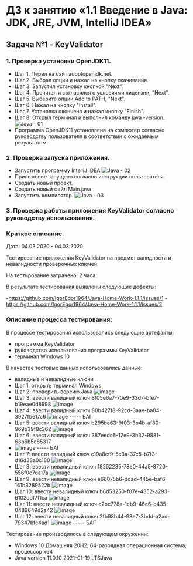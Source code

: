 # ДЗ к занятию «1.1 Введение в Java: JDK, JRE, JVM, IntelliJ IDEA»
## Задача №1 - KeyValidator
### 1. Проверка установки OpenJDK11.
- Шаг 1. Перел на сайт adoptopenjdk.net.
- Шаг 2. Выбрал опции и нажал на кнопку скачивания.
- Шаг 3. Запустил установку кнопкой "Next".
- Шаг 4. Прочитал и согласился с условиями лицензии, "Next".
- Шаг 5. Выберите опции Add to PATH, "Next".
- Шаг 6. Нажал на кнопку "Install".
- Шаг 7. Установка окончена и нажал кнопку "Finish".
- Шаг 8. Открыл терминал и выполнил команду java -version.
![Java - 01](https://user-images.githubusercontent.com/77262709/109904663-4dd59800-7ce9-11eb-8a46-28467dd6843d.png)
- Программа OpenJDK11 установлена на компютер согласно руководству пользователя в соответствии с ожидаемым результатом.
### 2. Проверка запуска приложения.
- Запустить программу IntelliJ IDEA
![Java - 02](https://user-images.githubusercontent.com/77262709/109905946-53cc7880-7ceb-11eb-90e1-ebca1a982008.png)
- Приложение запущено согласно инструкции пользователя.
- Создать новый проект.
- Создать новый файл Main.java
- Запустить компилятор.
![Java - 03](https://user-images.githubusercontent.com/77262709/109906546-6d21f480-7cec-11eb-93ce-3fc5b0be3d24.png)

### 3. Проверка работы приложения KeyValidator согласно руководству использования.
### Краткое описание.
Дата: 04.03.2020 - 04.03.2020

Тестирование приложения KeyValidator на предмет валидности и невалидности проверочных ключей.

На тестирование затрачено: 2 часа.

В результате тестирования выявлены следующие дефекты:

-https://github.com/IgorEgor1964/Java-Home-Work-1.1.1/issues/1
-https://github.com/IgorEgor1964/Java-Home-Work-1.1.1/issues/2

### Описание процесса тестирования:

В процессе тестирования использовались следующие артефакты:
- программа KeyValidator
- руководство использования программы KeyValidator
- терминал Windows 10

В качестве тестовых данных использовались данные:
- валидные и невалидные ключи
- Шаг 1: открыть терминал Windows
- Шаг 2: проверить версию Java
  ![image](https://user-images.githubusercontent.com/77262709/109913870-7c0fa380-7cfa-11eb-967f-b8f763503b9e.png)
- Шаг 3: ввести валидный ключ 8f05e6a7-70e9-33d7-bfe7-b19eae0d8998 
  ![image](https://user-images.githubusercontent.com/77262709/109914150-14a62380-7cfb-11eb-88b9-f9a11b88c927.png)
- Шаг 4: ввести валидный ключ 80b427f8-92cd-3aae-ba04-3927fbe17c6
  ![image](https://user-images.githubusercontent.com/77262709/109914375-91390200-7cfb-11eb-9f0e-0fa8c1d8df36.png)  ----- БАГ
- Шаг 5: ввести валидный ключ b295bc63-9f03-3b4b-af80-969b39f8c262
  ![image](https://user-images.githubusercontent.com/77262709/109914496-d9582480-7cfb-11eb-9132-e22719fbd979.png)
- Шаг 6: ввести валидный ключ 387eedc6-12e9-3b32-9881-63b6b5e85317
- ![image](https://user-images.githubusercontent.com/77262709/109914727-54b9d600-7cfc-11eb-96c7-54d31cc7d09f.png)  ----- БАГ
- Шаг 7: ввести валидный ключ c19a8cf9-5c3a-37c5-b7f3-d16d38a0c180
  ![image](https://user-images.githubusercontent.com/77262709/109914960-baa65d80-7cfc-11eb-97c2-8cbcd66ee691.png)
- Шаг 8: ввести невалидный ключ 18252235-78e0-44a5-8720-556f0c7da17a
  ![image](https://user-images.githubusercontent.com/77262709/109915110-fa6d4500-7cfc-11eb-9b5c-d1a9a5d94ea7.png)
- Шаг 9: ввести невалидный ключ e66075b6-ddad-445e-baf6-161b3289522b
  ![image](https://user-images.githubusercontent.com/77262709/109915259-3bfdf000-7cfd-11eb-9d4b-bc721172bd83.png)
- Шаг 10: ввести невалидный ключ b6d53250-f07e-4352-a293-6102ddf7f1ca
  ![image](https://user-images.githubusercontent.com/77262709/109915416-8d0de400-7cfd-11eb-8755-ee2e4baa550d.png)
- Шаг 11: ввести невалидный ключ c2bc778a-1cb9-46c6-b435-0489649d2a42
  ![image](https://user-images.githubusercontent.com/77262709/109915518-b890ce80-7cfd-11eb-9dc5-d9946b4172f6.png)
- Шаг 12: ввести невалидный ключ 2fb98b44-93e7-3bdd-a2ad-79347bfe4ad1
  ![image](https://user-images.githubusercontent.com/77262709/109915658-e9710380-7cfd-11eb-8f95-144d3681f8cc.png)  ----- БАГ

Тестирование производилось в следующем окружении:
- Windows 10 Домашняя 20H2, 64-разрядная операционная система, процессор x64
- Java version 11.0.10 2021-01-19 LTSJava
